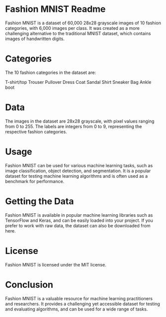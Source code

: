 # Fashion MNIST Readme
Fashion MNIST is a dataset of 60,000 28x28 grayscale images of 10 fashion categories, with 6,000 images per class. It was created as a more challenging alternative to the traditional MNIST dataset, which contains images of handwritten digits.

# Categories
The 10 fashion categories in the dataset are:

T-shirt/top
Trouser
Pullover
Dress
Coat
Sandal
Shirt
Sneaker
Bag
Ankle boot

# Data
The images in the dataset are 28x28 grayscale, with pixel values ranging from 0 to 255. The labels are integers from 0 to 9, representing the respective fashion categories.

# Usage
Fashion MNIST can be used for various machine learning tasks, such as image classification, object detection, and segmentation. It is a popular dataset for testing machine learning algorithms and is often used as a benchmark for performance.

# Getting the Data
Fashion MNIST is available in popular machine learning libraries such as TensorFlow and Keras, and can be easily loaded into your project. If you prefer to work with raw data, the dataset can also be downloaded from here.

# License
Fashion MNIST is licensed under the MIT license.

# Conclusion
Fashion MNIST is a valuable resource for machine learning practitioners and researchers. It provides a challenging yet accessible dataset for testing and evaluating algorithms, and can be used for a wide range of tasks.
